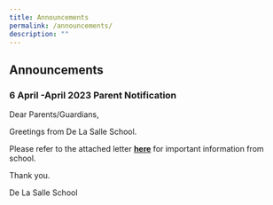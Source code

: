 ```yaml
---
title: Announcements
permalink: /announcements/
description: ""
---
```

## Announcements


### 6 April -April 2023 Parent Notification


Dear Parents/Guardians,

  

Greetings from De La Salle School.

  

Please refer to the attached letter [**here**](/files/6%20Aprilr%202023%20PN.pdf) for important information from school. 

  

Thank you.

  

De La Salle School